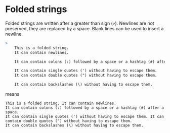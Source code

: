 # Folded strings

Folded strings are written after a greater than sign (`>`). Newlines are not preserved, they are replaced by a space. Blank lines can be used to insert a newline.

```yaml
>
    This is a folded string.
    It can contain newlines.

    It can contain colons (:) followed by a space or a hashtag (#) after a space.

    It can contain single quotes (') without having to escape them.
    It can contain double quotes (") without having to escape them.

    It can contain backslashes (\) without having to escape them.
```

means

```text
This is a folded string. It can contain newlines.
It can contain colons (:) followed by a space or a hashtag (#) after a space.
It can contain single quotes (') without having to escape them. It can contain double quotes (") without having to escape them.
It can contain backslashes (\) without having to escape them.
```